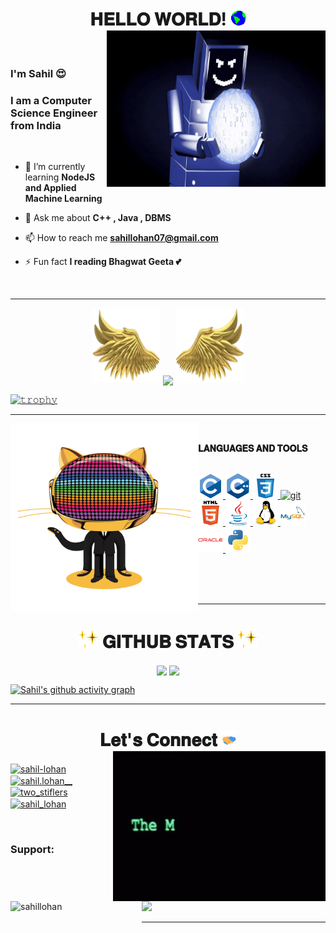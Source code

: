 <!-- intro hello world -->
<h1 align="center">
𝐇𝐄𝐋𝐋𝐎 𝐖𝐎𝐑𝐋𝐃! <img src="GIF/Earth.gif" width="24px">
  
<img src= "WEBP/robo_world.webp" height="250px" width="350px" align="right">
</h1>

<br>
<h3 align="left">I'm Sahil 😍</h3>
<h3 align="left">I am a Computer Science Engineer from India</h3>
<!-- <img align="center" width="370" height="300"src="https://github.com/SahilLohan/Sahil-Lohan/blob/main/pngwing.com.png" alt="Coding"> -->
<br>
<!--<p align="left"> <img src="https://komarev.com/ghpvc/?username=sahillohan&label=Profile%20views&color=0e75b6&style=flat" alt="sahillohan" /> </p> -->



- 🌱 I’m currently learning **NodeJS and Applied Machine Learning**

- 💬 Ask me about **C++ , Java , DBMS**

- 📫 How to reach me **sahillohan07@gmail.com**

<!-- - 📄 Know about my experiences [https://sahillohan.github.io/Portfolio]  -->

- ⚡ Fun fact **I reading Bhagwat Geeta 💕**

<br>

<hr>

<!-- streak and trophies -->
<p align="center">
  <img height="120" width="110" src="WEBP/left.webp">
  <img align="center" src="https://github-readme-streak-stats.herokuapp.com/?user=SahilLohan&theme=dark&hide_border=true"/>
<!--   [![GitHub Streak](https://streak-stats.demolab.com/?user=DenverCoder1)](https://git.io/streak-stats) -->
  <img height="120" width="110" src="WEBP/right.webp">
</p>

[![𝚝𝚛𝚘𝚙𝚑𝚢](https://github-profile-trophy.vercel.app/?username=SahilLohan&column=8&margin-w=35&margin-h=35&no-bg=true&no-frame=true&theme=radical)](https://github.com/SahilLohan)
<br>

<hr>

<!-- tools and github giant logo -->
<img align="left" height="300" width="300" alt="𝙶𝙸𝙵" src="WEBP/gold_cat.webp">
<br/>

**𝐋𝐀𝐍𝐆𝐔𝐀𝐆𝐄𝐒 𝐀𝐍𝐃 𝐓𝐎𝐎𝐋𝐒**
<br/>
<br/>
<p align="left"> <a href="https://www.cprogramming.com/" target="_blank" rel="noreferrer"> <img src="https://raw.githubusercontent.com/devicons/devicon/master/icons/c/c-original.svg" alt="c" width="40" height="40"/> </a> <a href="https://www.w3schools.com/cpp/" target="_blank" rel="noreferrer"> <img src="https://raw.githubusercontent.com/devicons/devicon/master/icons/cplusplus/cplusplus-original.svg" alt="cplusplus" width="40" height="40"/> </a> <a href="https://www.w3schools.com/css/" target="_blank" rel="noreferrer"> <img src="https://raw.githubusercontent.com/devicons/devicon/master/icons/css3/css3-original-wordmark.svg" alt="css3" width="40" height="40"/> </a> <a href="https://git-scm.com/" target="_blank" rel="noreferrer"> <img src="https://www.vectorlogo.zone/logos/git-scm/git-scm-icon.svg" alt="git" width="40" height="40"/> </a> <a href="https://www.w3.org/html/" target="_blank" rel="noreferrer"> <img src="https://raw.githubusercontent.com/devicons/devicon/master/icons/html5/html5-original-wordmark.svg" alt="html5" width="40" height="40"/> </a> <a href="https://www.java.com" target="_blank" rel="noreferrer"> <img src="https://raw.githubusercontent.com/devicons/devicon/master/icons/java/java-original.svg" alt="java" width="40" height="40"/> </a> <a href="https://www.linux.org/" target="_blank" rel="noreferrer"> <img src="https://raw.githubusercontent.com/devicons/devicon/master/icons/linux/linux-original.svg" alt="linux" width="40" height="40"/> </a> <a href="https://www.mysql.com/" target="_blank" rel="noreferrer"> <img src="https://raw.githubusercontent.com/devicons/devicon/master/icons/mysql/mysql-original-wordmark.svg" alt="mysql" width="40" height="40"/> </a> <a href="https://www.oracle.com/" target="_blank" rel="noreferrer"> <img src="https://raw.githubusercontent.com/devicons/devicon/master/icons/oracle/oracle-original.svg" alt="oracle" width="40" height="40"/> </a> <a href="https://www.python.org" target="_blank" rel="noreferrer"> <img src="https://raw.githubusercontent.com/devicons/devicon/master/icons/python/python-original.svg" alt="python" width="40" height="40"/> </a> </p>

<br/>
<br/>
<br/>

<hr>

<!-- github stats and graph -->
<h1 align="center">
<img height="30"src="GIF/sparkling-stars.gif"> 𝐆𝐈𝐓𝐇𝐔𝐁 𝐒𝐓𝐀𝐓𝐒 <img height="30"src="GIF/sparkling-stars.gif">
</h1>

<p align="center">
    <img align="center" src="https://github-readme-stats.vercel.app/api?username=SahilLohan&show_icons=true&hide_border=true&title_color=94b4a4&amp&icon_color=FFFFFF&amp&text_color=FFFFFF&amp&bg_color=000000&count_private=true&include_all_commits=true"/>
<!--   most used langs table -->
    <img align="center" width="300px" src="https://github-readme-stats.vercel.app/api/top-langs/?username=SahilLOhan&text_color=FFFFFF&bg_color=000000&title_color=94b4a4&langs_count=15&layout=compact&hide_border=true" />
</p>

<!-- [![Ashutosh's github activity graph](https://github-readme-activity-graph.cyclic.app/graph?username=SahilLohan&bg_color=000000&color=9e4c98&line=9e4c98&point=2a2828&area=true&hide_border=true)](https://github.com/ashutosh00710/github-readme-activity-graph) -->
[![Sahil's github activity graph](https://github-readme-activity-graph.vercel.app/graph?username=SahilLohan)](https://github.com/ashutosh00710/github-readme-activity-graph)
<hr>

<!-- connect section -->
<h1 align="center">
𝐋𝐞𝐭'𝐬 𝐂𝐨𝐧𝐧𝐞𝐜𝐭 <img src="GIF/Handshake.gif" width="24px">
<img src= "WEBP/the_matrix_has_you.webp" height="240px" width="340px" align="right">
</h1>
<p align="left">
<a href="https://linkedin.com/in/sahil-lohan" target="blank"><img align="center" src="https://raw.githubusercontent.com/rahuldkjain/github-profile-readme-generator/master/src/images/icons/Social/linked-in-alt.svg" alt="sahil-lohan" height="30" width="40" /></a>
<a href="https://instagram.com/sahil.lohan__" target="blank"><img align="center" src="https://raw.githubusercontent.com/rahuldkjain/github-profile-readme-generator/master/src/images/icons/Social/instagram.svg" alt="sahil.lohan__" height="30" width="40" /></a>
<a href="https://www.hackerrank.com/two_stiflers" target="blank"><img align="center" src="https://raw.githubusercontent.com/rahuldkjain/github-profile-readme-generator/master/src/images/icons/Social/hackerrank.svg" alt="two_stiflers" height="30" width="40" /></a>
<a href="https://www.leetcode.com/sahil_lohan" target="blank"><img align="center" src="https://raw.githubusercontent.com/rahuldkjain/github-profile-readme-generator/master/src/images/icons/Social/leet-code.svg" alt="sahil_lohan" height="30" width="40" /></a>
</p>
<br/>

<h3 align="left">Support:</h3>
<p><a href="https://www.buymeacoffee.com/sahillohan"> <img align="left" src="https://cdn.buymeacoffee.com/buttons/v2/default-yellow.png" height="50" width="210" alt="sahillohan" /></a></p>

<br><br>
<!-- <p><img align="center" src="https://github-readme-stats.vercel.app/api/top-langs?username=sahillohan&show_icons=true&locale=en&layout=compact" alt="sahillohan" /></p><br><br>

<p>&nbsp;<img align="center" src="https://github-readme-stats.vercel.app/api?username=sahillohan&show_icons=true&locale=en" alt="sahillohan" /></p>
<br>

<p><img align="center" src="https://github-readme-streak-stats.herokuapp.com/?user=sahillohan&" alt="sahillohan" /></p>

<br/> -->
<img src= "https://komarev.com/ghpvc/?username=SahilLohan&label=PROFILE+VIEWS&color=blue&style=plastic">
<hr>


